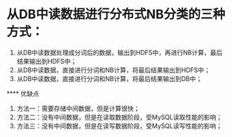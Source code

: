 
从DB中读数据进行分布式NB分类的三种方式：
======

1. 从DB中读数据处理成分词后的数据，输出到HDFS中，再进行NB计算，最后结果输出到HDFS中；
2. 从DB中读数据，直接进行分词和NB计算，将最后结果输出到HDFS中；
3. 从DB中读数据，直接进行分词和NB计算，将最后结果输出到DB中；

**** 优缺点

1. 方法一：需要存储中间数据，但是计算很快；
2. 方法二：没有中间数据，但是在读取数据阶段，受MySQL读取性能的影响；
3. 方法三：没有中间数据，但是在读写数据阶段，受MySQL读写性能的影响；